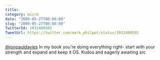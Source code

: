 ```yaml
---
title: 
category: micro
date: "2009-05-27T00:00:00"
slug: "2009-05-27T00:00:00"
TwitterId: 1932480585
TweetUrl: https://twitter.com/mark_philpot/status/1932480585
---
```


[@jonpauldavies](https://twitter.com/jonpauldavies) In my book you're doing
everything right- start with your strength and expand and keep it OS. Kudos and
eagerly awaiting src
